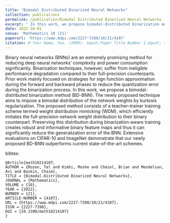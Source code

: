 ```yaml
---
title: "Bimodal Distributed Binarized Neural Networks"
collection: publications
permalink: /publication/Bimodal Distributed Binarized Neural Networks
excerpt: ' In this work, we propose bimodal-distributed binarization method, for better create binary neural networks'
date: 2022-10-01
venue: 'Mathematics 10 (21)'
paperurl: 'https://www.mdpi.com/2227-7390/10/21/4107'
citation: #'Your Name, You. (2009). &quot;Paper Title Number 1.&quot; <i>Journal 1</i>. 1(1).'
---
```


Binary neural networks (BNNs) are an extremely promising method for reducing deep neural networks’ complexity and power consumption significantly. Binarization techniques, however, suffer from ineligible performance degradation compared to their full-precision counterparts. Prior work mainly focused on strategies for sign function approximation during the forward and backward phases to reduce the quantization error during the binarization process. In this work, we propose a bimodal-distributed binarization method (BD-BNN). The newly proposed technique aims to impose a bimodal distribution of the network weights by kurtosis regularization. The proposed method consists of a teacher–trainer training scheme termed weight distribution mimicking (WDM), which efficiently imitates the full-precision network weight distribution to their binary counterpart. Preserving this distribution during binarization-aware training creates robust and informative binary feature maps and thus it can significantly reduce the generalization error of the BNN. Extensive evaluations on CIFAR-10 and ImageNet demonstrate that our newly proposed BD-BNN outperforms current state-of-the-art schemes.

bibtex:
```
@Article{math10214107,
AUTHOR = {Rozen, Tal and Kimhi, Moshe and Chmiel, Brian and Mendelson, Avi and Baskin, Chaim},
TITLE = {Bimodal-Distributed Binarized Neural Networks},
JOURNAL = {Mathematics},
VOLUME = {10},
YEAR = {2022},
NUMBER = {21},
ARTICLE-NUMBER = {4107},
URL = {https://www.mdpi.com/2227-7390/10/21/4107},
ISSN = {2227-7390},
DOI = {10.3390/math10214107}
}
```